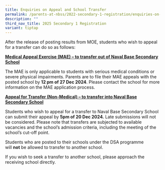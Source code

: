 ```yaml
---
title: Enquiries on Appeal and School Transfer
permalink: /parents-at-nbss/2022-secondary-1-registration/enquiries-on-appeal-and-school-transfer/
description: ""
third_nav_title: 2025 Secondary 1 Registration
variant: tiptap
---
```

<p>After the release of posting results from MOE, students who wish to appeal
for a transfer can do so as follows:</p>
<p><strong><u>Medical Appeal Exercise (MAE) – to transfer out of Naval Base Secondary School</u></strong>
</p>
<p>The MAE is only applicable to students with serious medical conditions
or severe physical impairments. Parents are to file their MAE appeals with
the posted school by&nbsp;<strong>12 pm of 27 Dec 2024</strong>. Please
contact the school for more information on the MAE application process.</p>
<p><strong><u>Appeal for Transfer (Non-Medical) – to transfer into Naval Base Secondary School</u></strong>
</p>
<p>Students who wish to appeal for a transfer to Naval Base Secondary School
can submit their appeal&nbsp;by&nbsp;<strong>5pm of 20 Dec 2024.</strong>&nbsp;Late
submissions will not be considered. Please note that transfers are subjected
to available vacancies and the school’s admission criteria, including the
meeting of the school’s cut-off point.</p>
<p>Students who are posted to their schools under the DSA programme will&nbsp;<strong>not</strong>&nbsp;be
allowed to transfer to another school.</p>
<p>If you wish to seek a transfer to another school, please approach the
receiving school directly.</p>